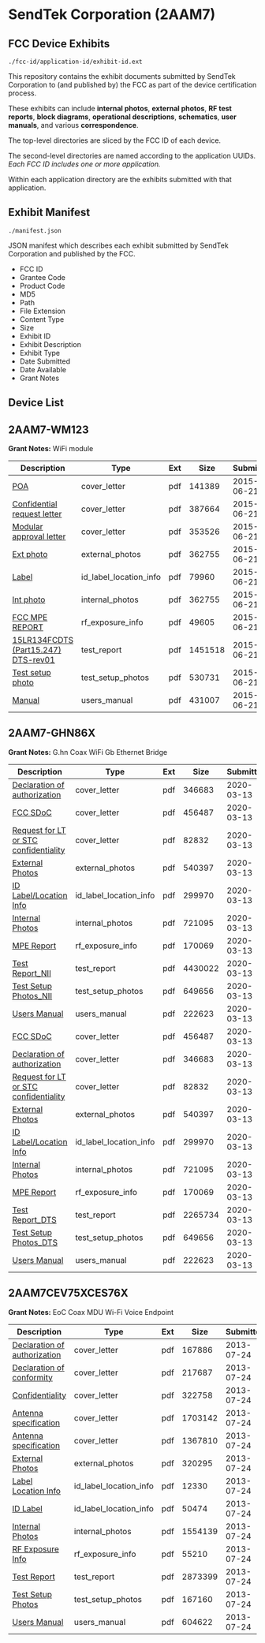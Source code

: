 # SendTek Corporation (2AAM7)
## FCC Device Exhibits

```
./fcc-id/application-id/exhibit-id.ext
```

This repository contains the exhibit documents submitted by SendTek Corporation to (and published by) the FCC as part of the device certification process.

These exhibits can include **internal photos**, **external photos**, **RF test reports**, **block diagrams**, **operational descriptions**, **schematics**, **user manuals**, and various **correspondence**.

The top-level directories are sliced by the FCC ID of each device.

The second-level directories are named according to the application UUIDs. *Each FCC ID includes one or more application.*

Within each application directory are the exhibits submitted with that application. 

## Exhibit Manifest

```
./manifest.json
```

JSON manifest which describes each exhibit submitted by SendTek Corporation and published by the FCC.

- FCC ID
- Grantee Code
- Product Code
- MD5
- Path
- File Extension
- Content Type
- Size
- Exhibit ID
- Exhibit Description
- Exhibit Type
- Date Submitted
- Date Available
- Grant Notes

## Device List
## 2AAM7-WM123
**Grant Notes:** WiFi module

| Description | Type | Ext | Size | Submitted | Available |
| ----------- | ---- | --- | ---- | --------- | --------- |
| [POA](2AAM7-WM123/7ef01e61fea25c68dd7ed200a3e52ad2/2654314.pdf) | cover_letter | pdf | 141389 | 2015-06-21 | 2015-06-22 |
| [Confidential request letter](2AAM7-WM123/7ef01e61fea25c68dd7ed200a3e52ad2/2654315.pdf) | cover_letter | pdf | 387664 | 2015-06-21 | 2015-06-22 |
| [Modular approval letter](2AAM7-WM123/7ef01e61fea25c68dd7ed200a3e52ad2/2654316.pdf) | cover_letter | pdf | 353526 | 2015-06-21 | 2015-06-22 |
| [Ext photo](2AAM7-WM123/7ef01e61fea25c68dd7ed200a3e52ad2/2654320.pdf) | external_photos | pdf | 362755 | 2015-06-21 | 2015-06-22 |
| [Label](2AAM7-WM123/7ef01e61fea25c68dd7ed200a3e52ad2/2654322.pdf) | id_label_location_info | pdf | 79960 | 2015-06-21 | 2015-06-22 |
| [Int photo](2AAM7-WM123/7ef01e61fea25c68dd7ed200a3e52ad2/2654320.pdf) | internal_photos | pdf | 362755 | 2015-06-21 | 2015-06-22 |
| [FCC MPE REPORT](2AAM7-WM123/7ef01e61fea25c68dd7ed200a3e52ad2/2654318.pdf) | rf_exposure_info | pdf | 49605 | 2015-06-21 | 2015-06-22 |
| [15LR134FCDTS (Part15.247) DTS-rev01](2AAM7-WM123/7ef01e61fea25c68dd7ed200a3e52ad2/2654317.pdf) | test_report | pdf | 1451518 | 2015-06-21 | 2015-06-22 |
| [Test setup photo](2AAM7-WM123/7ef01e61fea25c68dd7ed200a3e52ad2/2654319.pdf) | test_setup_photos | pdf | 530731 | 2015-06-21 | 2015-06-22 |
| [Manual](2AAM7-WM123/7ef01e61fea25c68dd7ed200a3e52ad2/2654323.pdf) | users_manual | pdf | 431007 | 2015-06-21 | 2015-06-22 |
## 2AAM7-GHN86X
**Grant Notes:** G.hn Coax WiFi Gb Ethernet Bridge

| Description | Type | Ext | Size | Submitted | Available |
| ----------- | ---- | --- | ---- | --------- | --------- |
| [Declaration of authorization](2AAM7-GHN86X/00d2f5616ccfc837a3f8e9be3a85077c/4648351.pdf) | cover_letter | pdf | 346683 | 2020-03-13 | 2020-03-13 |
| [FCC SDoC](2AAM7-GHN86X/00d2f5616ccfc837a3f8e9be3a85077c/4648350.pdf) | cover_letter | pdf | 456487 | 2020-03-13 | 2020-03-13 |
| [Request for LT or STC confidentiality](2AAM7-GHN86X/00d2f5616ccfc837a3f8e9be3a85077c/4648352.pdf) | cover_letter | pdf | 82832 | 2020-03-13 | 2020-03-13 |
| [External Photos](2AAM7-GHN86X/00d2f5616ccfc837a3f8e9be3a85077c/4648358.pdf) | external_photos | pdf | 540397 | 2020-03-13 | 2020-03-13 |
| [ID Label/Location Info](2AAM7-GHN86X/00d2f5616ccfc837a3f8e9be3a85077c/4648360.pdf) | id_label_location_info | pdf | 299970 | 2020-03-13 | 2020-03-13 |
| [Internal Photos](2AAM7-GHN86X/00d2f5616ccfc837a3f8e9be3a85077c/4648359.pdf) | internal_photos | pdf | 721095 | 2020-03-13 | 2020-03-13 |
| [MPE Report](2AAM7-GHN86X/00d2f5616ccfc837a3f8e9be3a85077c/4648353.pdf) | rf_exposure_info | pdf | 170069 | 2020-03-13 | 2020-03-13 |
| [Test Report_NII](2AAM7-GHN86X/00d2f5616ccfc837a3f8e9be3a85077c/4648366.pdf) | test_report | pdf | 4430022 | 2020-03-13 | 2020-03-13 |
| [Test Setup Photos_NII](2AAM7-GHN86X/00d2f5616ccfc837a3f8e9be3a85077c/4648361.pdf) | test_setup_photos | pdf | 649656 | 2020-03-13 | 2020-03-13 |
| [Users Manual](2AAM7-GHN86X/00d2f5616ccfc837a3f8e9be3a85077c/4648362.pdf) | users_manual | pdf | 222623 | 2020-03-13 | 2020-03-13 |
| [FCC SDoC](2AAM7-GHN86X/c2729fd98c695ca631be896d4d30ad1d/4648350.pdf) | cover_letter | pdf | 456487 | 2020-03-13 | 2020-03-13 |
| [Declaration of authorization](2AAM7-GHN86X/c2729fd98c695ca631be896d4d30ad1d/4648351.pdf) | cover_letter | pdf | 346683 | 2020-03-13 | 2020-03-13 |
| [Request for LT or STC confidentiality](2AAM7-GHN86X/c2729fd98c695ca631be896d4d30ad1d/4648352.pdf) | cover_letter | pdf | 82832 | 2020-03-13 | 2020-03-13 |
| [External Photos](2AAM7-GHN86X/c2729fd98c695ca631be896d4d30ad1d/4648358.pdf) | external_photos | pdf | 540397 | 2020-03-13 | 2020-03-13 |
| [ID Label/Location Info](2AAM7-GHN86X/c2729fd98c695ca631be896d4d30ad1d/4648360.pdf) | id_label_location_info | pdf | 299970 | 2020-03-13 | 2020-03-13 |
| [Internal Photos](2AAM7-GHN86X/c2729fd98c695ca631be896d4d30ad1d/4648359.pdf) | internal_photos | pdf | 721095 | 2020-03-13 | 2020-03-13 |
| [MPE Report](2AAM7-GHN86X/c2729fd98c695ca631be896d4d30ad1d/4648353.pdf) | rf_exposure_info | pdf | 170069 | 2020-03-13 | 2020-03-13 |
| [Test Report_DTS](2AAM7-GHN86X/c2729fd98c695ca631be896d4d30ad1d/4648354.pdf) | test_report | pdf | 2265734 | 2020-03-13 | 2020-03-13 |
| [Test Setup Photos_DTS](2AAM7-GHN86X/c2729fd98c695ca631be896d4d30ad1d/4648361.pdf) | test_setup_photos | pdf | 649656 | 2020-03-13 | 2020-03-13 |
| [Users Manual](2AAM7-GHN86X/c2729fd98c695ca631be896d4d30ad1d/4648362.pdf) | users_manual | pdf | 222623 | 2020-03-13 | 2020-03-13 |
## 2AAM7CEV75XCES76X
**Grant Notes:** EoC Coax MDU Wi-Fi Voice Endpoint

| Description | Type | Ext | Size | Submitted | Available |
| ----------- | ---- | --- | ---- | --------- | --------- |
| [Declaration of authorization](2AAM7CEV75XCES76X/83435828d9241dee264f670549082684/2023829.pdf) | cover_letter | pdf | 167886 | 2013-07-24 | 2013-07-24 |
| [Declaration of conformity](2AAM7CEV75XCES76X/83435828d9241dee264f670549082684/2023830.pdf) | cover_letter | pdf | 217687 | 2013-07-24 | 2013-07-24 |
| [Confidentiality](2AAM7CEV75XCES76X/83435828d9241dee264f670549082684/2023831.pdf) | cover_letter | pdf | 322758 | 2013-07-24 | 2013-07-24 |
| [Antenna specification](2AAM7CEV75XCES76X/83435828d9241dee264f670549082684/2023832.pdf) | cover_letter | pdf | 1703142 | 2013-07-24 | 2013-07-24 |
| [Antenna specification](2AAM7CEV75XCES76X/83435828d9241dee264f670549082684/2023833.pdf) | cover_letter | pdf | 1367810 | 2013-07-24 | 2013-07-24 |
| [External Photos](2AAM7CEV75XCES76X/83435828d9241dee264f670549082684/2023822.pdf) | external_photos | pdf | 320295 | 2013-07-24 | 2013-07-24 |
| [Label Location Info](2AAM7CEV75XCES76X/83435828d9241dee264f670549082684/2023826.pdf) | id_label_location_info | pdf | 12330 | 2013-07-24 | 2013-07-24 |
| [ID Label](2AAM7CEV75XCES76X/83435828d9241dee264f670549082684/2023834.pdf) | id_label_location_info | pdf | 50474 | 2013-07-24 | 2013-07-24 |
| [Internal Photos](2AAM7CEV75XCES76X/83435828d9241dee264f670549082684/2023823.pdf) | internal_photos | pdf | 1554139 | 2013-07-24 | 2013-07-24 |
| [RF Exposure Info](2AAM7CEV75XCES76X/83435828d9241dee264f670549082684/2023828.pdf) | rf_exposure_info | pdf | 55210 | 2013-07-24 | 2013-07-24 |
| [Test Report](2AAM7CEV75XCES76X/83435828d9241dee264f670549082684/2023827.pdf) | test_report | pdf | 2873399 | 2013-07-24 | 2013-07-24 |
| [Test Setup Photos](2AAM7CEV75XCES76X/83435828d9241dee264f670549082684/2023824.pdf) | test_setup_photos | pdf | 167160 | 2013-07-24 | 2013-07-24 |
| [Users Manual](2AAM7CEV75XCES76X/83435828d9241dee264f670549082684/2023825.pdf) | users_manual | pdf | 604622 | 2013-07-24 | 2013-07-24 |
